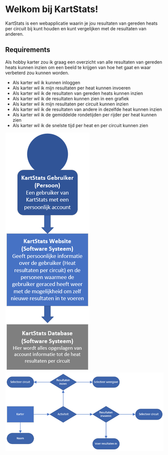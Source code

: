 # Welkom bij KartStats!

KartStats is een webapplicatie waarin je jou resultaten van gereden heats per circuit bij kunt houden en kunt vergelijken met de resultaten van anderen.

## Requirements

Als hobby karter zou ik graag een overzicht van alle resultaten van gereden heats kunnen inzien om een beeld te krijgen van hoe het gaat en waar verbeterd zou kunnen worden.  
- Als karter wil ik kunnen inloggen
- Als karter wil ik mijn resultaten per heat kunnen invoeren
- Als karter wil ik de resultaten van gereden heats kunnen inzien
- Als karter wil ik de resultaten kunnen zien in een grafiek
- Als karter wil ik mijn resultaten per circuit kunnen inzien
- Als karter wil ik de resultaten van andere in dezelfde heat kunnen inzien
- Als karter wil ik de gemiddelde rondetijden per rijder per heat kunnen zien
- Als karter wil ik de snelste tijd per heat en per circuit kunnen zien

![Context Diagram](KartStats/Images/ContextDiagram.png)
![Conceptueel Model](KartStats/Images/ConceptueelModel.png)
